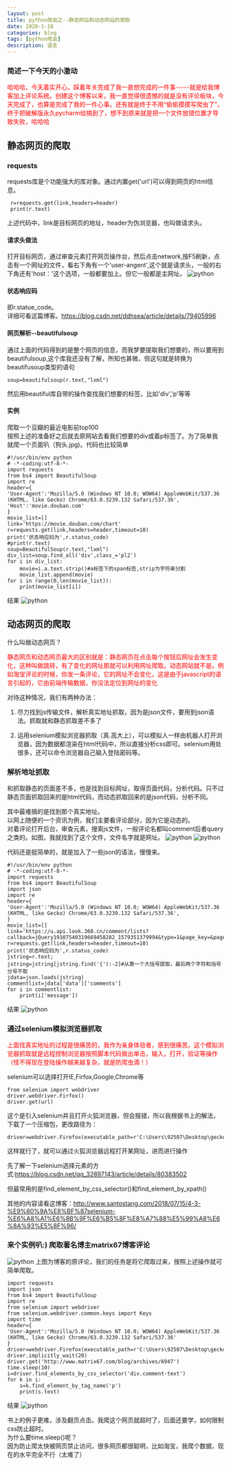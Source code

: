 ```yaml
---
layout: post
title: python爬虫之--静态网站和动态网站的爬取
date: 2020-1-18
categories: blog
tags: [python爬虫]
description: 语言
---
```


### 简述一下今天的小激动
<p style="color: red">哈哈哈，今天着实开心，踩着年关完成了我一直想完成的一件事-----就是给我博客加上评论系统。创建这个博客以来，我一直觉得很遗憾的就是没有评论板块，今天完成了，也算是完成了我的一件心事。还有就是终于不用“偷偷摸摸写爬虫了”，终于把破解版永久pycharm给搞到了，想不到原来就是把一个文件放错位置才导致失败，哈哈哈</p>


## 静态网页的爬取
### requests
requests库是个功能强大的库对象。通过内置get('url')可以得到网页的html信息。
      
     r=requests.get(link,headers=header)
     print(r.text)

上述代码中，link是目标网页的地址，header为伪浏览器，也叫做请求头。<br>
#### 请求头做法
打开目标网页，通过审查元素打开网页操作台，然后点击network,按F5刷新，点击有一个网址的文件，看右下角有一个'user-angent',这个就是请求头，一般的右下角还有'host：'这个选项，一般都要加上。但它一般都是主网址。
![python](/img/python2.png)

#### 状态响应码
即r.statue_code。<br>
详细可看这篇博客。<https://blog.csdn.net/ddhsea/article/details/79405996>

#### 网页解析--beautifulsoup
通过上面的代码得到的是整个网页的信息，而我梦要提取我们想要的，所以要用到beautifulsoup,这个库我还没有了解，所知也甚微，但这句就是转换为beautifusoup类型的语句

    soup=beautifulsoup(r.text,"lxml")
然后用beautiful库自带的操作查找我们想要的标签，比如'div','p'等等

#### 实例
爬取一个豆瓣的最近电影前top100<br>
按照上述的准备好之后就去原网站去看我们想要的div或着p标签了。为了简单我就爬一个页面叭（狗头.jpg)。代码也比较简单

    #!/usr/bin/env python
    # -*-coding:utf-8-*-
    import requests
    from bs4 import BeautifulSoup
    import re
    header={
    'User-Agent':'Mozilla/5.0 (Windows NT 10.0; WOW64) AppleWebKit/537.36 (KHTML, like Gecko) Chrome/63.0.3239.132 Safari/537.36',
    'Host':'movie.douban.com'
    }
    movie_list=[]
    link='https://movie.douban.com/chart'
    r=requests.get(link,headers=header,timeout=10)
    print('状态响应码为',r.status_code)
    #print(r.text)
    soup=BeautifulSoup(r.text,"lxml")
    div_list=soup.find_all('div',class_='pl2')
    for i in div_list:
    	movie=i.a.text.strip()#a标签下的span标签,strip为字符串分割
    	movie_list.append(movie)
    for i in range(0,len(movie_list)):
    	print(movie_list[i])


结果
![python](/img/python3.png)

## 动态网页的爬取
什么叫做动态网页？
<p style="color: red">静态网页和动态网页最大的区别就是：静态网页在点击每个按钮后网址会发生变化，这种叫做跳转，有了变化的网址那就可以利用网址爬取。动态网站就不是。例如淘宝评论的时候，你发一条评论，它的网址不会变化，这是由于javascript的语言引起的，它由前端传输数据，你没法定位到网址的变化</p>

对待这种情况，我们有两种办法：<br>
1. 尽力找到js传输文件，解析真实地址抓取，因为是json文件，要用到json语法。抓取就和静态抓取差不多了

2. 运用selenium模拟浏览器抓取（真.高大上），可以模拟人一样由机器人打开浏览器，因为数据都渲染在html代码中，所以直接分析css即可。selenium用处很多，还可以命令浏览器自己输入登陆密码等。

### 解析地址抓取
和抓取静态的页面差不多，也是找到目标网址，取得页面代码，分析代码。只不过静态页面抓取回来的是html代码，而动态抓取回来的是json代码，分析不同。<br>

其中最难搞的是找到那个真实地址。<br>
以网上随便的一个资讯为例，我们主要看评论部分，因为它是动态的。<br>
对着评论打开后台，审查元素，搜索js文件，一般评论名都叫comment后者query之类的。如图，我就找到了这个文件，文件名字就是网址。
![python](/img/python5.png)
![python](/img/python4.png)



代码还是挺简单的，就是加入了一些json的语法，慢慢来。

    #!/usr/bin/env python
    # -*-coding:utf-8-*-
    import requests
    from bs4 import BeautifulSoup
    import json
    import re
    header={
    'User-Agent':'Mozilla/5.0 (Windows NT 10.0; WOW64) AppleWebKit/537.36 (KHTML, like Gecko) Chrome/63.0.3239.132 Safari/537.36',
    }
    movie_list=[]
    link='https://u.api.look.360.cn/comment/lists?callback=jQuery19107540319669458282_1579351379994&type=1&page_key=&page=1&from=0&client_id=15&start_date=&url=http%3A%2F%2Fzm.news.so.com%2F140a4cf472c87442dd860781f71611fd&pid=&sub_limit=5&num=5&src=chrome&f=jsonp&scheme=https&_=1579351379995'
    r=requests.get(link,headers=header,timeout=10)
    print('状态响应码为',r.status_code)
    jstring=r.text;
    jstring=jstring[jstring.find('{'):-2]#从第一个大括号提取，最后两个字符和括号分号不取
    jdata=json.loads(jstring)
    commentlist=jdata['data']['comments']
    for i in commentlist:
    	print(i['message'])


结果
![python](/img/python6.png)


### 通过selenium模拟浏览器抓取
<p style="color: red">上面找真实地址的过程是很痛苦的，我作为亲身体验者，感到很痛苦。这个模拟浏览器抓取就是远程控制浏览器按照脚本代码做出单击，输入，打开，验证等操作（怪不得现在登陆操作越来越复杂，就是防爬虫滴！）</p>


selenium可以选择打开IE,Firfox,Google,Chrome等<br>

    from selenium import webdriver
    driver.webdriver.Firfox()
    driver.get(url)

这个是引入selenium并且打开火狐浏览器，但会报错，所以我根据书上的解法，下载了一个压缩包，更改路径为：

    driver=webdriver.Firefox(executable_path=r'C:\Users\92507\Desktop\geckodriver.exe')

这样就行了，就可以通过火狐浏览器远程打开某网址，进而进行操作<br>

先了解一下selenium选择元素的方式:<https://blog.csdn.net/qq_32897143/article/details/80383502><br>

但最常用的是find_element_by_css_selector()和find_element_by_xpath()<br>

其他的内容请看这博客：<http://www.santostang.com/2018/07/15/4-3-%E9%80%9A%E8%BF%87selenium-%E6%A8%A1%E6%8B%9F%E6%B5%8F%E8%A7%88%E5%99%A8%E6%8A%93%E5%8F%96/><br>


### 来个实例叭:)  爬取著名博主matrix67博客评论
![python](/img/python7.png)
上图为博客的原评论，我们的任务是将它爬取过来，按照上述操作就可简单爬取。

    import requests
    import json
    from bs4 import BeautifulSoup
    import re
    from selenium import webdriver
    from selenium.webdriver.common.keys import Keys
    import time
    header={
    'User-Agent':'Mozilla/5.0 (Windows NT 10.0; WOW64) AppleWebKit/537.36 (KHTML, like Gecko) Chrome/63.0.3239.132 Safari/537.36'
    }
    driver=webdriver.Firefox(executable_path=r'C:\Users\92507\Desktop\geckodriver.exe')
    driver.implicitly_wait(20)
    driver.get('http://www.matrix67.com/blog/archives/6947')
    time.sleep(10)
    i=driver.find_elements_by_css_selector('div.comment-text')
    for k in i:
    	s=k.find_element_by_tag_name('p')
    	print(s.text)

结果
![python](/img/python8.png)

书上的例子更难，涉及翻页点击。我爬这个网页就超时了，后面还要学，如何限制css防止超时。<br>
为什么要time.sleep()呢？<br>
因为防止爬太快被网页禁止访问，很多网页都很聪明，比如淘宝，我爬个数据，现在的水平完全不行（太难了）